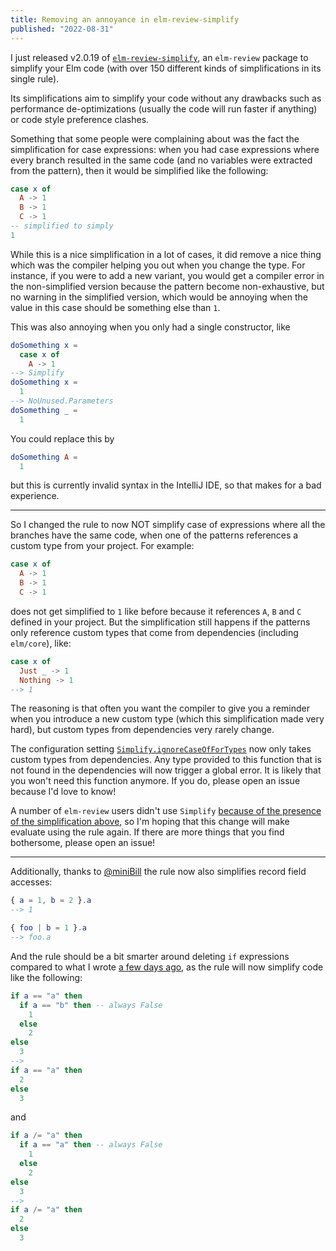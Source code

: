 ```yaml
---
title: Removing an annoyance in elm-review-simplify
published: "2022-08-31"
---
```


I just released v2.0.19 of [`elm-review-simplify`](https://package.elm-lang.org/packages/jfmengels/elm-review-simplify/latest/), an `elm-review` package to simplify your Elm code (with over 150 different kinds of simplifications in its single rule).

Its simplifications aim to simplify your code without any drawbacks such as performance de-optimizations (usually the code will run faster if anything) or code style preference clashes.

Something that some people were complaining about was the fact the simplification for case expressions: when you had case expressions where every branch resulted in the same code (and no variables were extracted from the pattern), then it would be simplified like the following:

```elm
case x of
  A -> 1
  B -> 1
  C -> 1
-- simplified to simply
1
```

While this is a nice simplification in a lot of cases, it did remove a nice thing which was the compiler helping you out when you change the type. For instance, if you were to add a new variant, you would get a compiler error in the non-simplified version because the pattern become non-exhaustive, but no warning in the simplified version, which would be annoying when the value in this case should be something else than `1`.

This was also annoying when you only had a single constructor, like
```elm
doSomething x =
  case x of
    A -> 1
--> Simplify
doSomething x =
  1
--> NoUnused.Parameters
doSomething _ =
  1
```
You could replace this by
```elm
doSomething A =
  1
```
but this is currently invalid syntax in the IntelliJ IDE, so that makes for a bad experience.

---

So I changed the rule to now NOT simplify case of expressions where all the branches have the same code, when one of the patterns references a custom type from your project. For example:
```elm
case x of
  A -> 1
  B -> 1
  C -> 1
```
does not get simplified to `1` like before because it references `A`, `B` and `C` defined in your project. But the simplification still happens if the patterns only reference custom
types that come from dependencies (including `elm/core`), like:
```elm
case x of
  Just _ -> 1
  Nothing -> 1
--> 1
```

The reasoning is that often you want the compiler to give you a reminder when you introduce a new custom type (which this simplification made very hard), but custom types from dependencies very rarely change.

The configuration setting [`Simplify.ignoreCaseOfForTypes`](https://package.elm-lang.org/packages/jfmengels/elm-review-simplify/latest/Simplify#ignoreCaseOfForTypes)
now only takes custom types from dependencies. Any type provided to this function that is not found in the dependencies will now trigger a global error. It is likely that you won't need this function anymore. If you do, please open an issue because I'd love to know!

A number of `elm-review` users didn't use `Simplify` [because of the presence of the simplification above](https://github.com/jfmengels/elm-review-simplify/pull/45#issuecomment-1229161701), so I'm hoping that this change will make evaluate using the rule again. If there are more things that you find bothersome, please open an issue!

---

Additionally, thanks to [@miniBill] the rule now also simplifies record field accesses:
```elm
{ a = 1, b = 2 }.a
--> 1

{ foo | b = 1 }.a
--> foo.a
```

And the rule should be a bit smarter around deleting `if` expressions compared to what I wrote [a few days ago](/solving-annoyances/#testing-the-module-name-lookup-table), as the rule will now simplify code like the following:
```elm
if a == "a" then
  if a == "b" then -- always False
    1
  else
    2
else
  3
-->
if a == "a" then
  2
else
  3
```

and
```elm
if a /= "a" then
  if a == "a" then -- always False
    1
  else
    2
else
  3
-->
if a /= "a" then
  2
else
  3
```

[@miniBill]: https://github.com/miniBill
